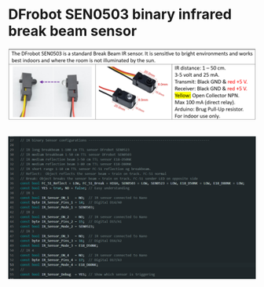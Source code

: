 # DFrobot SEN0503 binary infrared break beam sensor

![](/image/DFrobot%20SEN0503%20configuration.png)

<br/>

<img src="https://github.com/MTD2A/SEN0523/blob/main/image/SEN0503%20-%20SEN0523%20-%20E18_D50NK%20-%20E18_D80NK.png">
